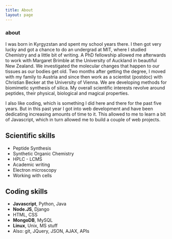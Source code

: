 ```yaml
---
title: About
layout: page
---
```

<h3>about</h3>
<p>I was born in Kyrgyzstan and spent my school years there. I then got very lucky and got a chance to do an undergrad at MIT, where I studied Chemistry and a little bit of writing. A PhD fellowship allowed me afterwards to work with Margaret Brimble at the University of Auckland in beautiful New Zealand. We investigated the molecular changes that happen to our tissues as our bodies get old. Two months after getting the degree, I moved with my family to Austria and since then work as a scientist (postdoc) with Christian Becker at the University of Vienna. We are developing methods for biomimetic synthesis of silica. My overall scientific interests revolve around peptides, their physical, biological and magical properties.</p>

<p>I also like coding, which is something I did here and there for the past five years. But in this past year I got into web development and have been dedicating increasing amounts of time to it. This allowed to me to learn a bit of Javascript, which in turn allowed me to build a couple of web projects.</p>

<h2>Scientific skills</h2>

<ul class="skill-list">
	<li>Peptide Synthesis</li>
	<li>Synthetic Organic Chemistry</li>
	<li>HPLC - LCMS</li>
	<li>Academic writing</li>
	<li>Electron microscopy</li>
	<li>Working with cells</li>
</ul>

<h2>Coding skills</h2>

<ul class="skill-list">
	<li><b>Javascript</b>, Python, Java</li>
	<li><b>Node.JS</b>, Django</li>
	<li>HTML, CSS</li>
	<li><b>MongoDB</b>, MySQL</li>
	<li><b>Linux</b>, Unix, MS stuff</li>
	<li>Also: git, JQuery, JSON, AJAX, APIs</li>
</ul>
